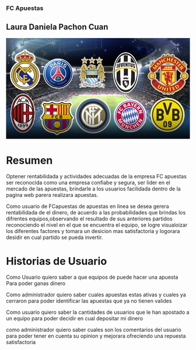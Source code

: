 ### FC Apuestas
## Laura Daniela Pachon Cuan
![Pagina Principal](img/imagen1.jpg)

# Resumen
Optener rentabilidada y actividades adecuadas de la empresa FC apuestas ser reconocida como una empresa
confiabe y segura, ser lider en el mercado de las apuestas, brindarle a los usuarios facilidada dentro 
de la pagina web parera realizara apuestas.

Como usuario de FCapuestas de apuestas en linea se desea gerera rentabilidada de el dinero, de acuerdo 
a las probabilidades que brindas los difrentes equipos,observando el resultado de sus anteriores partidos 
reconociendo el nivel en el que se encuentra el equipo, se logre visualoizar los diferentes factores y 
tomara un desicion mas satisfactoria y logorara desidir en cual partido se pueda invertir. 

# Historias de Usuario 
 Como Usuario 
 quiero saber a que equipos de puede hacer una apuesta  
 Para poder ganas dinero
 
 Como administrador
 quiero saber cuales apuestas estas ativas y cuales ya cerraron
 para poder identificar las apuestas que ya no tienen valides  
 
 Como usuario 
 quiero saber la cantidades de usuarios que le han apostado a un equipo
 para poder decidir en cual depositar mi dinero 
 
 como administrador 
 quiero saber cuales son los comentarios del usuario 
 para poder tener en cuenta su opinion y mejorara ofreciendo una repuesta satisfactoria 